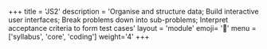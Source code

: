 +++
title = 'JS2'
description = 'Organise and structure data; Build interactive user interfaces; Break problems down into sub-problems; Interpret acceptance criteria to form test cases'
layout = 'module'
emoji= '🐣'
menu = ['syllabus', 'core', 'coding']
weight='4'
+++
